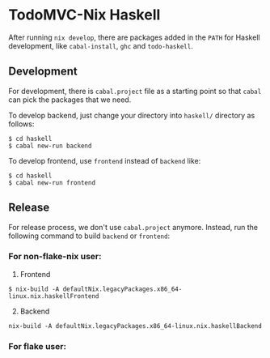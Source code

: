 # TodoMVC-Nix Haskell

After running `nix develop`, there are packages added in the `PATH` for Haskell development, like `cabal-install`, `ghc` and `todo-haskell`.

## Development

For development, there is `cabal.project` file as a starting point so that `cabal` can pick the packages that we need.

To develop backend, just change your directory into `haskell/` directory as follows:

```
$ cd haskell
$ cabal new-run backend
```

To develop frontend, use `frontend` instead of `backend` like:

```
$ cd haskell
$ cabal new-run frontend
```

## Release

For release process, we don't use `cabal.project` anymore. Instead, run the following command to build `backend` or `frontend`:

### For non-flake-nix user:

1. Frontend
```
$ nix-build -A defaultNix.legacyPackages.x86_64-linux.nix.haskellFrontend
```

2. Backend
```
nix-build -A defaultNix.legacyPackages.x86_64-linux.nix.haskellBackend
```


### For flake user:

```
```
